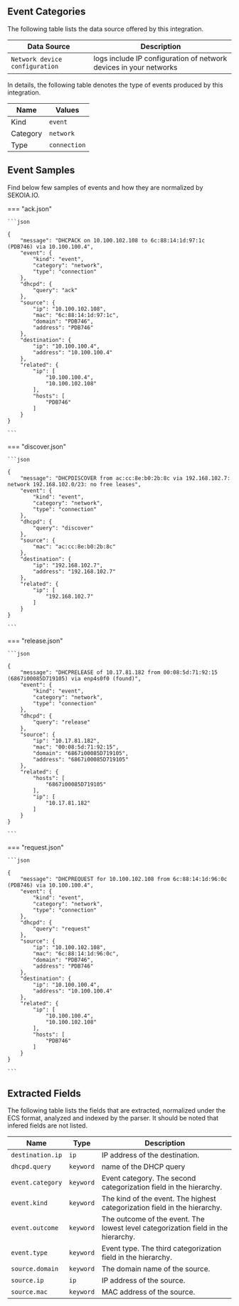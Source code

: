 
## Event Categories


The following table lists the data source offered by this integration.

| Data Source | Description                          |
| ----------- | ------------------------------------ |
| `Network device configuration` | logs include IP configuration of network devices in your networks |





In details, the following table denotes the type of events produced by this integration.

| Name | Values |
| ---- | ------ |
| Kind | `event` |
| Category | `network` |
| Type | `connection` |




## Event Samples

Find below few samples of events and how they are normalized by SEKOIA.IO.


=== "ack.json"

    ```json
	
    {
        "message": "DHCPACK on 10.100.102.108 to 6c:88:14:1d:97:1c (PDB746) via 10.100.100.4",
        "event": {
            "kind": "event",
            "category": "network",
            "type": "connection"
        },
        "dhcpd": {
            "query": "ack"
        },
        "source": {
            "ip": "10.100.102.108",
            "mac": "6c:88:14:1d:97:1c",
            "domain": "PDB746",
            "address": "PDB746"
        },
        "destination": {
            "ip": "10.100.100.4",
            "address": "10.100.100.4"
        },
        "related": {
            "ip": [
                "10.100.100.4",
                "10.100.102.108"
            ],
            "hosts": [
                "PDB746"
            ]
        }
    }
    	
	```


=== "discover.json"

    ```json
	
    {
        "message": "DHCPDISCOVER from ac:cc:8e:b0:2b:8c via 192.168.102.7: network 192.168.102.0/23: no free leases",
        "event": {
            "kind": "event",
            "category": "network",
            "type": "connection"
        },
        "dhcpd": {
            "query": "discover"
        },
        "source": {
            "mac": "ac:cc:8e:b0:2b:8c"
        },
        "destination": {
            "ip": "192.168.102.7",
            "address": "192.168.102.7"
        },
        "related": {
            "ip": [
                "192.168.102.7"
            ]
        }
    }
    	
	```


=== "release.json"

    ```json
	
    {
        "message": "DHCPRELEASE of 10.17.81.182 from 00:08:5d:71:92:15 (6867i00085D719105) via enp4s0f0 (found)",
        "event": {
            "kind": "event",
            "category": "network",
            "type": "connection"
        },
        "dhcpd": {
            "query": "release"
        },
        "source": {
            "ip": "10.17.81.182",
            "mac": "00:08:5d:71:92:15",
            "domain": "6867i00085D719105",
            "address": "6867i00085D719105"
        },
        "related": {
            "hosts": [
                "6867i00085D719105"
            ],
            "ip": [
                "10.17.81.182"
            ]
        }
    }
    	
	```


=== "request.json"

    ```json
	
    {
        "message": "DHCPREQUEST for 10.100.102.108 from 6c:88:14:1d:96:0c (PDB746) via 10.100.100.4",
        "event": {
            "kind": "event",
            "category": "network",
            "type": "connection"
        },
        "dhcpd": {
            "query": "request"
        },
        "source": {
            "ip": "10.100.102.108",
            "mac": "6c:88:14:1d:96:0c",
            "domain": "PDB746",
            "address": "PDB746"
        },
        "destination": {
            "ip": "10.100.100.4",
            "address": "10.100.100.4"
        },
        "related": {
            "ip": [
                "10.100.100.4",
                "10.100.102.108"
            ],
            "hosts": [
                "PDB746"
            ]
        }
    }
    	
	```





## Extracted Fields

The following table lists the fields that are extracted, normalized under the ECS format, analyzed and indexed by the parser. It should be noted that infered fields are not listed.

| Name | Type | Description                |
| ---- | ---- | ---------------------------|
|`destination.ip` | `ip` | IP address of the destination. |
|`dhcpd.query` | `keyword` | name of the DHCP query |
|`event.category` | `keyword` | Event category. The second categorization field in the hierarchy. |
|`event.kind` | `keyword` | The kind of the event. The highest categorization field in the hierarchy. |
|`event.outcome` | `keyword` | The outcome of the event. The lowest level categorization field in the hierarchy. |
|`event.type` | `keyword` | Event type. The third categorization field in the hierarchy. |
|`source.domain` | `keyword` | The domain name of the source. |
|`source.ip` | `ip` | IP address of the source. |
|`source.mac` | `keyword` | MAC address of the source. |

